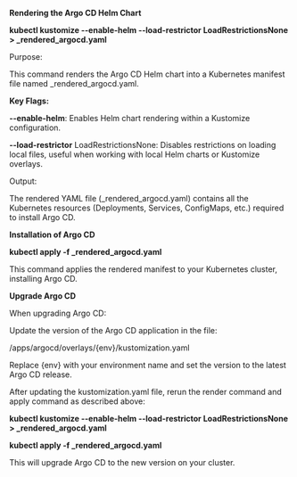 **Rendering the Argo CD Helm Chart**

**kubectl kustomize --enable-helm --load-restrictor LoadRestrictionsNone > _rendered_argocd.yaml**

Purpose:

This command renders the Argo CD Helm chart into a Kubernetes manifest file named _rendered_argocd.yaml.

**Key Flags:**

**--enable-helm**: Enables Helm chart rendering within a Kustomize configuration.

**--load-restrictor** LoadRestrictionsNone: Disables restrictions on loading local files, useful when working with local Helm charts or Kustomize overlays.

Output:

The rendered YAML file (_rendered_argocd.yaml) contains all the Kubernetes resources (Deployments, Services, ConfigMaps, etc.) required to install Argo CD.

**Installation of Argo CD**

**kubectl apply -f _rendered_argocd.yaml**

This command applies the rendered manifest to your Kubernetes cluster, installing Argo CD.

**Upgrade Argo CD**

When upgrading Argo CD:

Update the version of the Argo CD application in the file:

/apps/argocd/overlays/{env}/kustomization.yaml

Replace {env} with your environment name and set the version to the latest Argo CD release.

After updating the kustomization.yaml file, rerun the render command and apply command as described above:

**kubectl kustomize --enable-helm --load-restrictor LoadRestrictionsNone > _rendered_argocd.yaml**

**kubectl apply -f _rendered_argocd.yaml**

This will upgrade Argo CD to the new version on your cluster.
